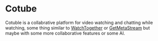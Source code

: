 # Cotube
Cotuble is a collabrative platform for video watching and chatting while watching, some thing similar to [WatchTogether](https://w2g.tv/en/) or [GetMetaStream](https://getmetastream.com/) but maybe with some more collaborative features or some AI.